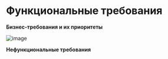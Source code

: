 # Функциональные требования

**Бизнес-требования и их приоритеты**

![image](https://github.com/cyberlizka/-/assets/164761247/ee51aca3-7a15-4f2e-9ebf-fda1713eae27)


**Нефункциональные требования**
